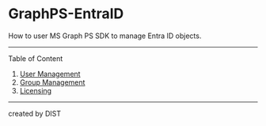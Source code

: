 # GraphPS-EntraID

How to  user MS Graph PS SDK to manage Entra ID objects.

---

Table of Content

1. [User Management](UserManagement.md)
1. [Group Management](GrpManagement.md)
1. [Licensing](LicManagement.md)

---

created by DIST
